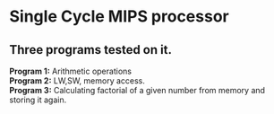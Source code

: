 # Single Cycle MIPS processor
## Three programs tested on it.
**Program 1:** Arithmetic operations <br />
**Program 2:** LW,SW, memory access. <br />
**Program 3:** Calculating factorial of a given number from memory and storing it again.
